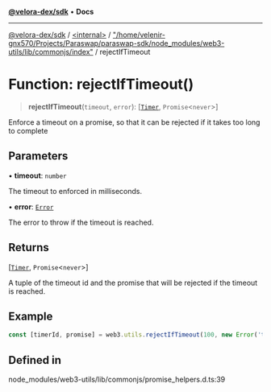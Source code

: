 [**@velora-dex/sdk**](../../../../README.md) • **Docs**

***

[@velora-dex/sdk](../../../../globals.md) / [\<internal\>](../../../README.md) / ["/home/velenir-gnx570/Projects/Paraswap/paraswap-sdk/node\_modules/web3-utils/lib/commonjs/index"](../README.md) / rejectIfTimeout

# Function: rejectIfTimeout()

> **rejectIfTimeout**(`timeout`, `error`): [[`Timer`](../type-aliases/Timer.md), `Promise`\<`never`\>]

Enforce a timeout on a promise, so that it can be rejected if it takes too long to complete

## Parameters

• **timeout**: `number`

The timeout to enforced in milliseconds.

• **error**: [`Error`](../../../interfaces/Error.md)

The error to throw if the timeout is reached.

## Returns

[[`Timer`](../type-aliases/Timer.md), `Promise`\<`never`\>]

A tuple of the timeout id and the promise that will be rejected if the timeout is reached.

## Example

```ts
const [timerId, promise] = web3.utils.rejectIfTimeout(100, new Error('time out'));
```

## Defined in

node\_modules/web3-utils/lib/commonjs/promise\_helpers.d.ts:39
